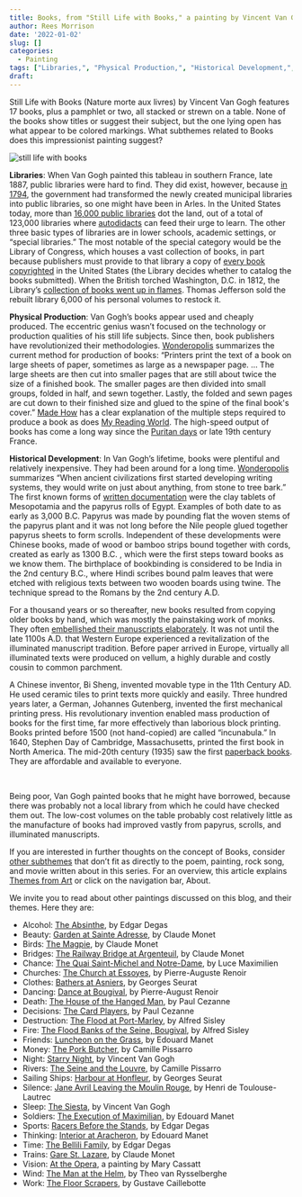 ```yaml
---
title: Books, from "Still Life with Books," a painting by Vincent Van Gogh
author: Rees Morrison
date: '2022-01-02'
slug: []
categories:
  - Painting
tags: ["Libraries,", "Physical Production,", "Historical Development,", ]
draft:
---
```


Still Life with Books (Nature morte aux livres) by Vincent Van Gogh features 17 books, plus a pamphlet or two, all stacked or strewn on a table.  None of the books show titles or suggest their subject, but the one lying open has what appear to be colored markings.  What subthemes related to Books does this impressionist painting suggest?

<!--more-->

![still life with books](/media/BooksStillife.jpg)

**Libraries**:  When Van Gogh painted this tableau in southern France, late 1887, public libraries were hard to find.   They did exist, however, because [in 1794](https://www.historyofinformation.com/detail.php?id=4764), the government had transformed the newly created municipal libraries into public libraries, so one might have been in Arles.  In the United States today, more than [16,000 public libraries](http://www.ilovelibraries.org/what-libraries-do/about-americas-libraries) dot the land, out of a total of 123,000 libraries where [autodidacts](GoodWill) can feed their urge to learn.  The other three basic types of libraries are in lower schools, academic settings, or “special libraries.”   The most notable of the special category would be the Library of Congress, which houses a vast collection of books, in part because publishers must provide to that library a copy of [every book copyrighted](https://www.quora.com/Does-the-Library-of-Congress-have-every-book-published-in-the-US)  in the United States (the Library decides whether to catalog the books submitted).  When the British torched Washington, D.C. in 1812, the Library’s [collection of books went up in flames](https://www.quirkbooks.com/post/very-sad-post-warning-six-amazing-libraries-were-heartlessly-destroyed). Thomas Jefferson sold the rebuilt library 6,000 of his personal volumes to restock it.

**Physical Production**:  Van Gogh’s books appear used and cheaply produced.  The eccentric genius wasn’t focused on the technology or production qualities of his still life subjects.   Since then, book publishers have revolutionized their methodologies.  [Wonderopolis](https://www.wonderopolis.org/wonder/how-are-books-made) summarizes the current method for production of books:  “Printers print the text of a book on large sheets of paper, sometimes as large as a newspaper page. … The large sheets are then cut into smaller pages that are still about twice the size of a finished book. The smaller pages are then divided into small groups, folded in half, and sewn together.  Lastly, the folded and sewn pages are cut down to their finished size and glued to the spine of the final book's cover.”  [Made How](http://www.madehow.com/Volume-1/Book.html) has a clear explanation of the multiple steps required to produce a book as does [My Reading World](https://myreadingworld.com/how-are-books-made/). The high-speed output of books has come a long way since the [Puritan days](Author) or late 19th century France.

**Historical Development**:   In Van Gogh’s lifetime, books were plentiful and relatively inexpensive.  They had been around for a long time.  [Wonderopolis](https://www.wonderopolis.org/wonder/how-are-books-made) summarizes “When ancient civilizations first started developing writing systems, they would write on just about anything, from stone to tree bark.”  The first known forms of [written documentation](http://www.madehow.com/Volume-1/Book.html) were the clay tablets of Mesopotamia and the papyrus rolls of Egypt.  Examples of both date to as early as 3,000 B.C.  Papyrus was made by pounding flat the woven stems of the papyrus plant and it was not long before the Nile people glued together papyrus sheets to form scrolls.  Independent of these developments were Chinese books, made of wood or bamboo strips bound together with cords, created as early as 1300 B.C.  , which were the first steps toward books as we know them.   The birthplace of bookbinding is considered to be India in the 2nd century B.C., where Hindi scribes bound  palm leaves that were etched with religious texts between two wooden boards using twine.  The technique spread to the Romans by the 2nd century A.D.

For a thousand years or so thereafter, new books resulted from copying older books by hand, which was mostly the painstaking work of monks.  They often [embellished their manuscripts elaborately](http://scarc.library.oregonstate.edu/omeka/exhibits/show/mcdonald/manuscripts/illuminated).  It was not until the late 1100s A.D. that Western Europe experienced a revitalization of the illuminated manuscript tradition.  Before paper arrived in Europe, virtually all illuminated texts were produced on vellum, a highly durable and costly cousin to common parchment.

A Chinese inventor, Bi Sheng, invented movable type in the 11th Century AD. He used ceramic tiles to print texts more quickly and easily.  Three hundred years later, a German, Johannes Gutenberg, invented the first mechanical printing press. His revolutionary invention enabled mass production of books for the first time, far more effectively than laborious block printing.  Books printed before 1500 (not hand-copied) are called “incunabula.”  In 1640, Stephen Day of Cambridge, Massachusetts, printed the first book in North America.  The mid-20th century (1935) saw the first [paperback books](paperback). They are affordable and available to everyone.

&nbsp;

Being poor, Van Gogh painted books that he might have borrowed, because there was probably not a local library from which he could have checked them out.  The low-cost volumes on the table probably cost relatively little as the manufacture of books had improved vastly from papyrus, scrolls, and illuminated manuscripts.

If you are interested in further thoughts on the concept of Books, consider [other subthemes]() that don’t fit as directly to the poem, painting, rock song, and movie written about in this series.  For an overview, this article explains [Themes from Art](http://bit.ly/3sRXopI) or click on the navigation bar, About.

We invite you to read about other paintings discussed on this blog, and their themes.  Here they are: 
* Alcohol: [The Absinthe](https://themesfromart.com/post/2021-02-03-alcohol-absinthe-degas/alcoholabsinthedegas/), by Edgar Degas
* Beauty: [Garden at Sainte Adresse](https://themesfromart.com/post/2021-04-21-beauty-garden-at-sainte-adresse-from-a-painting-by-claude-monet/beautystadress/), by Claude Monet
* Birds: [The Magpie](https://themesfromart.com/post/2021-06-07-birds-the-magpie-a-painting-by-claude-monet/birdsmagpie/), by Claude Monet
* Bridges: [The Railway Bridge at Argenteuil](https://themesfromart.com/post/2021-07-26-bridges-from-the-railway-bridge-at-argenteuill-a-painting-by-claude-monet/bridgesmonet/), by Claude Monet
* Chance: [The Quai Saint-Michel and Notre-Dame](http://localhost:4321/post/2021-03-14-chancechurch/chancechurch/), by Luce Maximilien
* Churches: [The Church at Essoyes](https://themesfromart.com/post/2021-05-21-churches-from-the-church-at-essoyes-a-painting-by-pierre-auguste-renoir/churchesrenoir/), by Pierre-Auguste Renoir 
* Clothes: [Bathers at Asniers](https://themesfromart.com/post/2021-08-30-clothes-from-bathers-at-asnieres-a-painting-by-georges-seurat/clothesbathers/), by Georges Seurat
* Dancing: [Dance at Bougival](https://themesfromart.com/post/2021-09-09-dancing-from-dance-at-bougival-a-painting-by-pierre-august-renoir/dancingbougival/), by Pierre-August Renoir
* Death: [The House of the Hanged Man](https://themesfromart.com/post/2021-05-03-death-from-house-of-the-hanged-man-a-painting-by-paul-cezanne/deathhanged/), by Paul Cezanne
* Decisions: [The Card Players](https://themesfromart.com/post/2021-02-08-decisions-the-card-players-a-painting-by-paul-cezanne/decisionscardplayerscezanne/), by Paul Cezanne
* Destruction: [The Flood at Port-Marley](https://themesfromart.com/post/2021-02-18-destruction-from-flood-at-port-marly-a-painting-by-alfred-sisley/destructionflood/), by Alfred Sisley
* Fire: [The Flood Banks of the Seine, Bougival](https://themesfromart.com/post/2021-12-17-fire-from-the-flood-banks-of-the-seine-bougival-a-painting-by-alfred-sisley/fireflood/), by Alfred Sisley
* Friends: [Luncheon on the Grass](https://themesfromart.com/post/2021-06-20-friends-luncheon-on-the-grass-a-painting-by-edouard-manet/friendsluncheon/), by Edouard Manet
* Money: [The Pork Butcher](https://themesfromart.com/post/2021-10-15-money-from-the-pork-butcher-a-painting-by-camille-pissarro/moneypork/), by Camille Pissarro
* Night: [Starry Night](https://themesfromart.com/post/2021-11-05-night-from-the-starry-night-a-painting-by-vincent-van-gogh/nightstarry/), by Vincent Van Gogh
* Rivers: [The Seine and the Louvre](https://themesfromart.com/post/2021-10-03-rivers-from-the-seine-and-the-louvre-a-painting-by-camille-pissarro/riversseine/), by Camille Pissarro
* Sailing Ships: [Harbour at Honfleur](https://themesfromart.com/post/2021-06-26-sailing-ships-harbour-at-honfleur-a-painting-by-georges-seurat/sailinghonfleur/), by Georges Seurat
* Silence: [Jane Avril Leaving the Moulin Rouge](https://themesfromart.com/post/silenceavril/), by Henri de Toulouse-Lautrec
* Sleep: [The Siesta](https://themesfromart.com/post/2021-09-22-sleep-from-the-siesta-a-painting-by-vincent-van-gogh/sleepsiesta/), by Vincent Van Gogh
* Soldiers: [The Execution of Maximilian](https://themesfromart.com/post/2021-08-02-soldiers-the-execution-of-maximilian-a-painting-by-edouard-manet/soldiersmanet/), by Edouard Manet 
* Sports: [Racers Before the Stands](https://themesfromart.com/post/2021-07-12-sports-from-racers-before-the-stands-a-painting-by-edgar-degas/sportsdegas/), by Edgar Degas
* Thinking: [Interior at Aracheron](https://themesfromart.com/post/2021-11-22-thinking-from-interior-at-aracharon-a-painting-by-edourd-manet/thinkinginterior/), by Edouard Manet
* Time:	[The Bellili Family](https://themesfromart.com/post/2021-03-08-time-from-the-bellili-family-by-edgar-degas/timebellili/), by Edgar Degas
* Trains: [Gare St. Lazare](https://themesfromart.com/post/2021-05-10-trainslazare/trainslazare/), by Claude Monet
* Vision: [At the Opera](https://themesfromart.com/post/2021-12-03-vision-from-at-the-opera-a-painting-by-mary-cassatt/visionopera/), a painting by Mary Cassatt
* Wind: [The Man at the Helm](https://themesfromart.com/post/2021-08-12-wind-from-the-man-at-the-helm-a-painting-by-theo-van-rysselberghe/windhelm/), by Theo van Rysselberghe
* Work:	[The Floor Scrapers](https://themesfromart.com/post/2021-02-26-workscrapers/workscrapers/), by Gustave Caillebotte